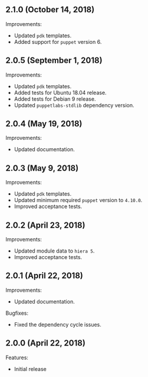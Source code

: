 ## 2.1.0 (October 14, 2018)

Improvements:

- Updated `pdk` templates.
- Added support for `puppet` version 6.

## 2.0.5 (September 1, 2018)

Improvements:

- Updated `pdk` templates.
- Added tests for Ubuntu 18.04 release.
- Added tests for Debian 9 release.
- Updated `puppetlabs-stdlib` dependency version.

## 2.0.4 (May 19, 2018)

Improvements:

- Updated documentation.

## 2.0.3 (May 9, 2018)

Improvements:

- Updated `pdk` templates.
- Updated minimum required `puppet` version to `4.10.0`.
- Improved acceptance tests.

## 2.0.2 (April 23, 2018)

Improvements:

  - Updated module data to `hiera 5`.
  - Improved acceptance tests.

## 2.0.1 (April 22, 2018)

Improvements:

  - Updated documentation.

Bugfixes:

  - Fixed the dependency cycle issues.

## 2.0.0 (April 22, 2018)

Features:

  - Initial release
